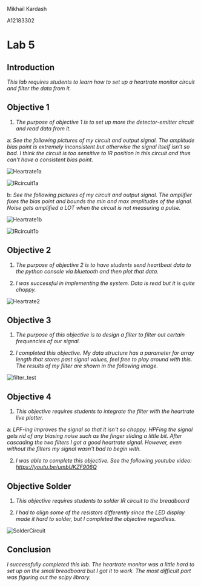 Mikhail Kardash

A12183302

# Lab 5

## Introduction

*This lab requires students to learn how to set up a heartrate monitor circuit and filter the data from it.*

## Objective 1

1. *The purpose of objective 1 is to set up more the detector-emitter circuit and read data from it.*

a: *See the following pictures of my circuit and output signal. The amplitude bias point is extremely inconsistent but otherwise the signal itself isn't so bad. I think the circuit is too sensitive to IR position in this circuit and thus can't have a consistent bias point.*

![Heartrate1a](Images/Heartrate1a.JPG)

![IRcircuit1a](Images/IRcircuit1a.jpg)

b: *See the following pictures of my circuit and output signal. The amplifier fixes the bias point and bounds the min and max amplitudes of the signal. Noise gets amplified a LOT when the circuit is not measuring a pulse.*

![Heartrate1b](Images/Heartrate1b.JPG)

![IRcircuit1b](Images/IRcircuit1b.jpg)

## Objective 2

1. *The purpose of objective 2 is to have students send heartbeat data to the python console via bluetooth and then plot that data.*

2. *I was successful in implementing the system. Data is read but it is quite choppy.*

![Heartrate2](Images/Heartrate2.JPG)

## Objective 3

1. *The purpose of this objective is to design a filter to filter out certain frequencies of our signal.*

2. *I completed this objective. My data structure has a parameter for array length that stores past signal values, feel free to play around with this. The results of my filter are shown in the following image.*

![filter_test](Images/filter_test.JPG)

## Objective 4

1. *This objective requires students to integrate the filter with the heartrate live plotter.*

a: *LPF-ing improves the signal so that it isn't so choppy. HPFing the signal gets rid of any biasing noise such as the finger sliding a little bit. After cascading the two filters I got a good heartrate signal. However, even without the filters my signal wasn't bad to begin with.*

2. *I was able to complete this objective. See the following youtube video:  https://youtu.be/umbUKZF906Q*

## Objective Solder

1. *This objective requires students to solder IR circuit to the breadboard*

2. *I had to align some of the resistors differently since the LED display made it hard to solder, but I completed the objective regardless.*

![SolderCircuit](Images/SolderCircuit.jpg)

## Conclusion

*I successfully completed this lab. The heartrate monitor was a little hard to set up on the small breadboard but I got it to work. The most difficult part was figuring out the scipy library.*